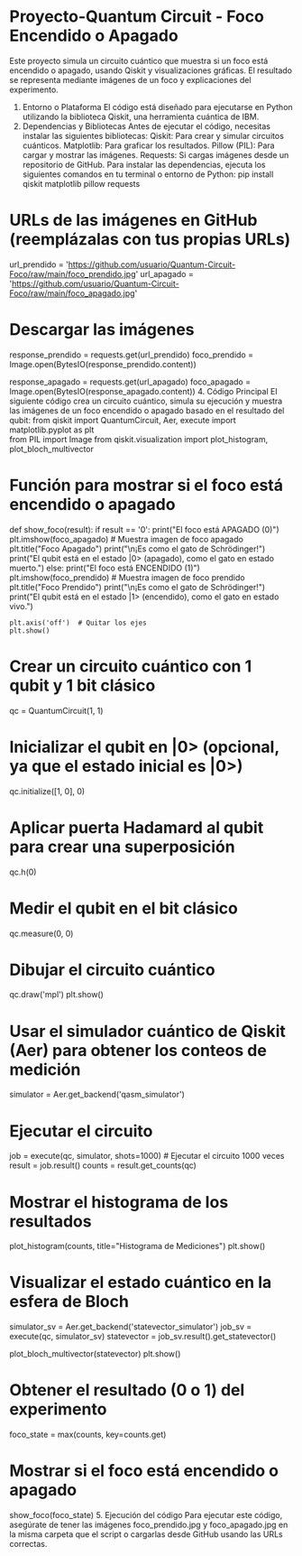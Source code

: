 # Proyecto-Quantum Circuit - Foco Encendido o Apagado
Este proyecto simula un circuito cuántico que muestra si un foco está encendido o apagado, usando Qiskit y visualizaciones gráficas. El resultado se representa mediante imágenes de un foco y explicaciones del experimento.

1. Entorno o Plataforma
El código está diseñado para ejecutarse en Python utilizando la biblioteca Qiskit, una herramienta cuántica de IBM. 
2. Dependencias y Bibliotecas
Antes de ejecutar el código, necesitas instalar las siguientes bibliotecas:
Qiskit: Para crear y simular circuitos cuánticos.
Matplotlib: Para graficar los resultados.
Pillow (PIL): Para cargar y mostrar las imágenes.
Requests: Si cargas imágenes desde un repositorio de GitHub.
Para instalar las dependencias, ejecuta los siguientes comandos en tu terminal o entorno de Python:
pip install qiskit matplotlib pillow requests

# URLs de las imágenes en GitHub (reemplázalas con tus propias URLs)
url_prendido = 'https://github.com/usuario/Quantum-Circuit-Foco/raw/main/foco_prendido.jpg'
url_apagado = 'https://github.com/usuario/Quantum-Circuit-Foco/raw/main/foco_apagado.jpg'

# Descargar las imágenes
response_prendido = requests.get(url_prendido)
foco_prendido = Image.open(BytesIO(response_prendido.content))

response_apagado = requests.get(url_apagado)
foco_apagado = Image.open(BytesIO(response_apagado.content))
4. Código Principal
El siguiente código crea un circuito cuántico, simula su ejecución y muestra las imágenes de un foco encendido o apagado basado en el resultado del qubit:
from qiskit import QuantumCircuit, Aer, execute
import matplotlib.pyplot as plt  
from PIL import Image
from qiskit.visualization import plot_histogram, plot_bloch_multivector

# Función para mostrar si el foco está encendido o apagado
def show_foco(result):
    if result == '0':
        print("El foco está APAGADO (0)")
        plt.imshow(foco_apagado)  # Muestra imagen de foco apagado
        plt.title("Foco Apagado")
        print("\n¡Es como el gato de Schrödinger!")
        print("El qubit está en el estado |0> (apagado), como el gato en estado muerto.")
    else:
        print("El foco está ENCENDIDO (1)")
        plt.imshow(foco_prendido)  # Muestra imagen de foco prendido
        plt.title("Foco Prendido")
        print("\n¡Es como el gato de Schrödinger!")
        print("El qubit está en el estado |1> (encendido), como el gato en estado vivo.")
        
    plt.axis('off')  # Quitar los ejes
    plt.show()

# Crear un circuito cuántico con 1 qubit y 1 bit clásico
qc = QuantumCircuit(1, 1)

# Inicializar el qubit en |0> (opcional, ya que el estado inicial es |0>)
qc.initialize([1, 0], 0)

# Aplicar puerta Hadamard al qubit para crear una superposición
qc.h(0)

# Medir el qubit en el bit clásico
qc.measure(0, 0)

# Dibujar el circuito cuántico
qc.draw('mpl')
plt.show()

# Usar el simulador cuántico de Qiskit (Aer) para obtener los conteos de medición
simulator = Aer.get_backend('qasm_simulator')

# Ejecutar el circuito
job = execute(qc, simulator, shots=1000)  # Ejecutar el circuito 1000 veces
result = job.result()
counts = result.get_counts(qc)

# Mostrar el histograma de los resultados
plot_histogram(counts, title="Histograma de Mediciones")
plt.show()

# Visualizar el estado cuántico en la esfera de Bloch
simulator_sv = Aer.get_backend('statevector_simulator')
job_sv = execute(qc, simulator_sv)
statevector = job_sv.result().get_statevector()

plot_bloch_multivector(statevector)
plt.show()

# Obtener el resultado (0 o 1) del experimento
foco_state = max(counts, key=counts.get)

# Mostrar si el foco está encendido o apagado
show_foco(foco_state)
5. Ejecución del código
Para ejecutar este código, asegúrate de tener las imágenes foco_prendido.jpg y foco_apagado.jpg en la misma carpeta que el script o cargarlas desde GitHub usando las URLs correctas.

